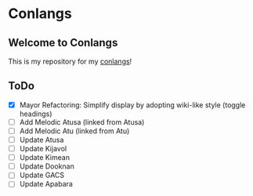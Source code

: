 # Conlangs

## Welcome to Conlangs

This is my repository for my [conlangs](https://oil-limk.github.io/Conlangs)!

## ToDo

- [x] Mayor Refactoring: Simplify display by adopting wiki-like style (toggle headings)
- [ ] Add Melodic Atusa (linked from Atusa)
- [ ] Add Melodic Atu (linked from Atu)
- [ ] Update Atusa
- [ ] Update Kijavol
- [ ] Update Kimean
- [ ] Update Dooknan
- [ ] Update GACS
- [ ] Update Apabara
